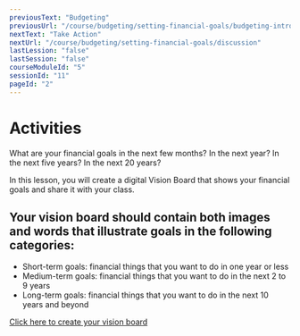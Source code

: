 ```yaml
---
previousText: "Budgeting"
previousUrl: "/course/budgeting/setting-financial-goals/budgeting-intro"
nextText: "Take Action"
nextUrl: "/course/budgeting/setting-financial-goals/discussion"
lastLession: "false"
lastSession: "false"
courseModuleId: "5"
sessionId: "11"
pageId: "2"
---
```



# Activities

What are your financial goals in the next few months? In the next year? In the next five years? In the next 20 years?

In this lesson, you will create a digital Vision Board that shows your financial goals and share it with your class. 

## Your vision board should contain both images and words that illustrate goals in the following categories:

- Short-term goals: financial things that you want to do in one year or less
- Medium-term goals: financial things that you want to do in the next 2 to 9 years
- Long-term goals: financial things that you want to do in the next 10 years and beyond


[Click here to create your vision board](https://jamboard.google.com/d/13_keizrwCVA8uWBApeTaOrxHSIJpzJ03Ozy3zCLEO-g/copy)